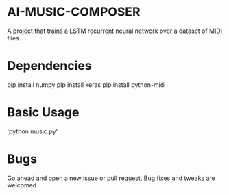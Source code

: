 # AI-MUSIC-COMPOSER


A project that trains a LSTM recurrent neural network over a dataset of MIDI files.


# Dependencies

pip install numpy
pip install keras
pip install python-midi


# Basic Usage

'python music.py'


# Bugs

Go ahead and open a new issue or pull request. Bug fixes and tweaks are welcomed